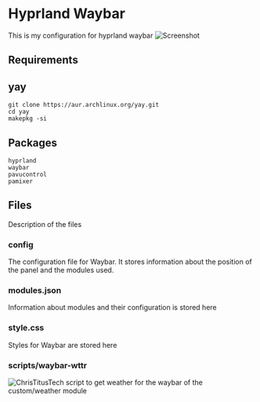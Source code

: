 # Hyprland Waybar
This is my configuration for hyprland waybar
![Screenshot](https://github.com/fand1l/hyprland.waybar/raw/main/screenshot.png)

## Requirements

## yay
```
git clone https://aur.archlinux.org/yay.git
cd yay
makepkg -si
```

## Packages
```
hyprland
waybar
pavucontrol 
pamixer
```

## Files
Description of the files

### config
The configuration file for Waybar. It stores information about the position of the panel and the modules used.

### modules.json
Information about modules and their configuration is stored here

### style.css
Styles for Waybar are stored here

### scripts/waybar-wttr
![ChrisTitusTech](https://github.com/ChrisTitusTech/hyprland-titus/tree/main/dotconfig/waybar/scripts) script to get weather for the waybar of the custom/weather module
